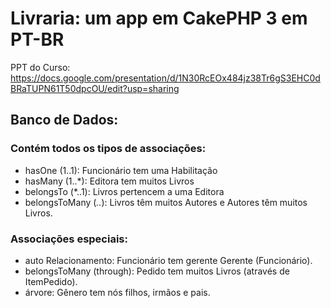 # Livraria: um app em CakePHP 3 em PT-BR

PPT do Curso: https://docs.google.com/presentation/d/1N30RcEOx484jz38Tr6gS3EHC0dBRaTUPN61T50dpcOU/edit?usp=sharing

## Banco de Dados:

### Contém todos os tipos de associações: 

- hasOne (1..1): Funcionário tem uma Habilitação
- hasMany (1..*): Editora tem muitos Livros
- belongsTo (*..1): Livros pertencem a uma Editora
- belongsToMany (*..*): Livros têm muitos Autores e Autores têm muitos Livros.


### Associações especiais:


- auto Relacionamento: Funcionário tem gerente Gerente (Funcionário).
- belongsToMany (through): Pedido tem muitos Livros (através de ItemPedido).
- árvore: Gênero tem nós filhos, irmãos e pais.
